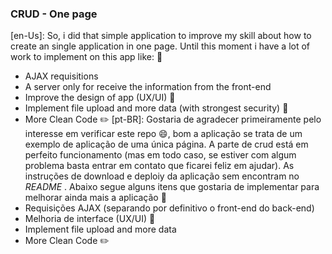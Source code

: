 
### CRUD - One page

[en-Us]:  So, i did that simple application to improve my skill about how to create an single application in one page. Until this moment i have a lot of work to implement on this app like: :hammer:
  - AJAX requisitions
  - A server only for receive the information from the front-end
  - Improve the design of app (UX/UI) :pencil:
  - Implement file upload and more data (with strongest security) :closed_lock_with_key:
  - More Clean Code :pencil2:
 [pt-BR]:  Gostaria de agradecer primeiramente pelo interesse em verificar este repo :smile:, bom a aplicação se trata de um exemplo de aplicação de uma única página. A parte de crud está em perfeito funcionamento (mas em todo caso,  se estiver com algum problema basta entrar em contato que ficarei feliz em ajudar). As instruções de download e deploiy da aplicação sem encontram no *README* . Abaixo segue alguns itens que gostaria de implementar para melhorar ainda mais a aplicação :hammer:
  - Requisições AJAX (separando por definitivo o front-end do back-end)
  - Melhoria de interface (UX/UI) :pencil:
  - Implement file upload and more data
  - More Clean Code :pencil2:
